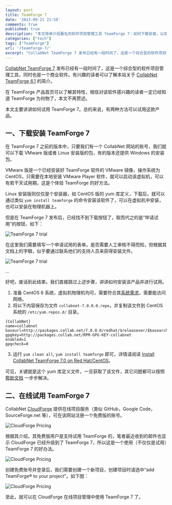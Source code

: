 ```yaml
---
layout: post
title: TeamForge 7
date: '2013-09-21 21:58'
comments: true
published: true
description: "本文简单介绍著名的软件项目管理工具 TeamForge 7：如何下载安装，以及如何在线注册试用和使用等。"
categories: ["tech"]
tags: ["TeamForge"]
url: '/teamforge-7/'
excerpt: "CollabNet TeamForge 7 发布已经有一段时间了，这是一个综合型的软件项目管理工具，同时也是一个商业软件。本文主要讲讲如何试用 TeamForge 7。"
---
```


[CollabNet TeamForge 7](http://www.collab.net/cn/products/teamforge) 发布已经有一段时间了，这是一个综合型的软件项目管理工具，同时也是一个商业软件。有兴趣的读者可以了解本站关于 [CollabNet TeamForge 6.1](/teamforge/) 的简介。

在 TeamForge 产品首页可以了解其特性，相信对该软件感兴趣的读者一定已经知道 TeamForge 为何物了，本文不再赘述。

本文主要讲讲如何试用 TeamForge 7。总的来说，有两种方法可以试用这款产品。

## 一、下载安装 TeamForge 7

在 TeamForge 7 之前的版本中，只要我们有一个 CollabNet 网站的账号，我们就可以下载 VMware 版或者 Linux 安装版的包，有的版本还提供 Windows 的安装包。

VMware 版是一个已经安装好 TeamForge 软件的 VMware 镜像，操作系统为 CentOS，只需要在本地安装 VMware Player 软件，就可以启动该虚拟机，可以有若干天试用期，这是个体验 TeamForge 的好方法。

Linux 安装版则仅仅是个安装器，如 CentOS 版的 yum 库定义，下载后，就可以通过类似 `yum install teamforge` 的命令安装该软件了，可以在虚拟机中安装，也可以安装在物理机器上。

但是在 TeamForge 7 发布后，已经找不到下载按钮了，取而代之的是“申请试用”的按钮，如下：

![TeamForge 7 trial](/wp-content/uploads/2013/trial-teamforge-7.png)

在这里我们需要填写一个申请试用的表单。是否需要人工审核不得而知，但根据其文档上的字眼，似乎要通过联系他们的支持人员来获得安装文件。

![TeamForge 7 trial](/wp-content/uploads/2013/teamforge-free-trial-request-form.png)

...

好吧，废话到此结束。我们直接跳过上述步骤，讲讲如何安装该产品并进行试用。

1. 准备 CentOS 6 系统，虚拟机物理机均可，需要符合其[系统需求](http://help.collab.net/topic/sysadmin-700/reference/sysreqs-teamforge-vm.html)，需要能访问网络。
2. 将以下内容保存为文件 `collabnet-7.0.0.0.repo`，并复制该文件到 CentOS 系统的 `/etc/yum.repos.d/` 目录。
```
[CollabNet]
name=collabnet
baseurl=http://packages.collab.net/7.0.0.0/redhat/$releasever/$basearch
gpgkey=http://packages.collab.net/RPM-GPG-KEY-collabnet
enabled=1
gpgcheck=0
```
3. 运行 `yum clean all`, `yum install teamforge` 即可，详情请阅读 [Install CollabNet TeamForge 7.0 on Red Hat/CentOS](http://help.collab.net/topic/sysadmin-700/action/redhat_teamforge-install.html)。

可见，关键就是这个 yum 库定义文件，一旦获取了该文件，其它问题都可以按照 [帮助文档](http://help.collab.net/topic/sysadmin-700/action/teamforge-admin.html) 一步步解决。

## 二、在线试用 TeamForge 7

CollabNet [CloudForge](https://www.cloudforge.com/) 提供在线项目服务（类似 GitHub，Google Code，SourceForge.net 等），可在该网站注册一个免费版的账号。

![CloudForge Pricing](/wp-content/uploads/2013/cloudforge-pricing.png)

根据其介绍，其免费版用户是支持试用 TeamForge 的，笔者最近收到的邮件也显示 CloudForge 已经升级到了 TeamForge 7，所以这是一个使用（不仅仅是试用）TeamForge 7 的好办法。

![CloudForge Pricing](/wp-content/uploads/2013/cloudforge-free-plan.png)

创建免费账号并登录后，我们需要创建一个新项目，创建项目时请选中“add TeamForge® to your project”。如下图：

![CloudForge Pricing](/wp-content/uploads/2013/add-teamforge-to-your-project.png)

至此，就可以在 CloudForge 在线项目管理中使用 TeamForge 7 了。